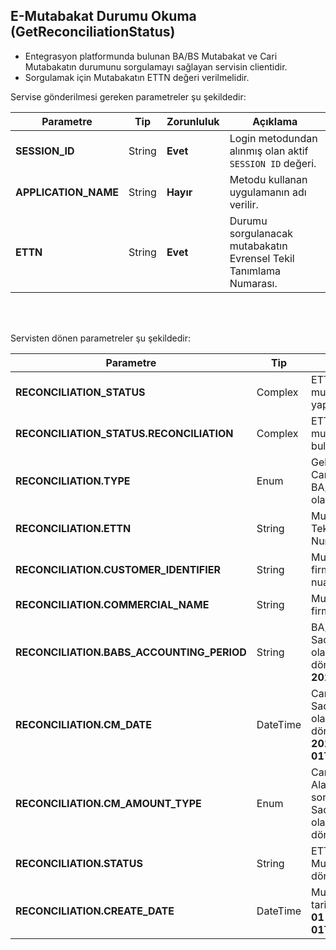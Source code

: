 ## E-Mutabakat Durumu Okuma (GetReconciliationStatus)
* Entegrasyon platformunda bulunan BA/BS Mutabakat ve Cari Mutabakatın durumunu sorgulamayı sağlayan servisin clientidir.
* Sorgulamak için Mutabakatın ETTN değeri verilmelidir.

Servise gönderilmesi gereken parametreler şu şekildedir:

Parametre | Tip         | Zorunluluk  | Açıklama
--------- | ----------- | ----------- | -----------
**SESSION_ID** | String | **Evet** | Login metodundan alınmış olan aktif `SESSION ID` değeri.
**APPLICATION_NAME** | String | **Hayır** | Metodu kullanan uygulamanın adı verilir.
**ETTN** | String | **Evet** | Durumu sorgulanacak mutabakatın Evrensel Tekil Tanımlama Numarası.
<br><br>

Servisten dönen parametreler şu şekildedir:

Parametre | Tip        | Açıklama
--------- | ----------- | -----------
**RECONCILIATION_STATUS** | Complex | ETTN si verilmiş mutabakatları içeren yapıdır.
**RECONCILIATION_STATUS.RECONCILIATION** | Complex | ETTN si verilmiş mutabakata dair bilgileri bulunduran yapıdır.
**RECONCILIATION.TYPE** | Enum | Gelen Mutabakat eğer Cari Mutabakat ise `CM`, BA/BS Mutabakat ise `EM` olarak dönecektir.
**RECONCILIATION.ETTN** | String | Mutabakatın Evrensel Tekil Tanımlama Numarası.
**RECONCILIATION.CUSTOMER_IDENTIFIER** | String | Mutabakat gönderilmiş firmanın vergi kimlik nuarası. 
**RECONCILIATION.COMMERCIAL_NAME** | String | Mutabakat gönderilmiş firmanın ünvanı.
**RECONCILIATION.BABS_ACCOUNTING_PERIOD** | String | BA/BS mutabakat tarihi. Sadece Type değeri `EM` olan mutabakatlarda dönecektir. **Format : 201901**
**RECONCILIATION.CM_DATE** | DateTime | Cari mutabakat tarihi. Sadece Type değeri `CM` olan mutabakatlarda dönecektir. **Format : 2019-01-01T01:01:01.001+03:00**
**RECONCILIATION.CM_AMOUNT_TYPE** | Enum | Cari mutabakat durumu. Alacak için `A` Borç için `B` sonucu dönecektir. Sadece Type değeri `CM` olan mutabakatlarda dönecektir.
**RECONCILIATION.STATUS** | String | ETTN si verilmiş Mutabakatın durumu dönmektedir.
**RECONCILIATION.CREATE_DATE** | DateTime | Mutabakatın üretilme tarihi. **Format : 2019-01-01T01:01:01.001+03:00**
